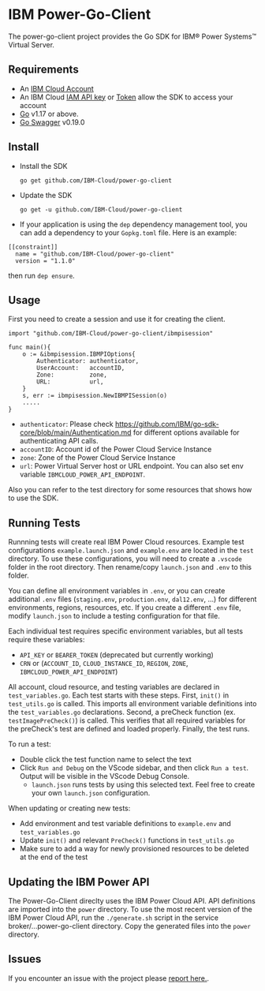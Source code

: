 # IBM Power-Go-Client
The power-go-client project provides the Go SDK for IBM® Power Systems™ Virtual Server.

## Requirements
 - An [IBM Cloud Account](https://cloud.ibm.com/registration)
 - An IBM Cloud [IAM API key](https://cloud.ibm.com/docs/account?topic=account-userapikey) or [Token](https://cloud.ibm.com/docs/account?topic=account-iamtoken_from_apikey) allow the SDK to access your account
 - [Go](https://golang.org/doc/install) v1.17 or above.
 - [Go Swagger](https://goswagger.io/install.html) v0.19.0

## Install
 - Install the SDK
    ```
    go get github.com/IBM-Cloud/power-go-client
    ```
 - Update the SDK
    ```
    go get -u github.com/IBM-Cloud/power-go-client
    ```
 - If your application is using the `dep` dependency management tool, you can add a dependency
to your `Gopkg.toml` file. Here is an example:
```
[[constraint]]
  name = "github.com/IBM-Cloud/power-go-client"
  version = "1.1.0"

```
then run `dep ensure`.

## Usage

First you need to create a session and use it for creating the client.

```golang
import "github.com/IBM-Cloud/power-go-client/ibmpisession"

func main(){
    o := &ibmpisession.IBMPIOptions{
		Authenticator: authenticator,
		UserAccount:   accountID,
		Zone:          zone,
		URL:           url,
	}
    s, err := ibmpisession.NewIBMPISession(o)
    .....
}
```
- `authenticator`: Please check https://github.com/IBM/go-sdk-core/blob/main/Authentication.md for different options available for authenticating API calls.
- `accountID`: Account id of the Power Cloud Service Instance
- `zone`: Zone of the Power Cloud Service Instance
- `url`: Power Virtual Server host or URL endpoint. You can also set env variable `IBMCLOUD_POWER_API_ENDPOINT`.

Also you can refer to the test directory for some resources that shows how to use the SDK.

## Running Tests
Runnning tests will create real IBM Power Cloud resources. Example test configurations `example.launch.json` and `example.env` are located in the `test` directory. To use these configurations, you will need to create a `.vscode` folder in the root directory. Then rename/copy `launch.json` and `.env` to this folder.

You can define all environment variables in `.env`, or you can create additional `.env` files (`staging.env`, `production.env`, `dal12.env`, ...) for different environments, regions, resources, etc. If you create a different `.env` file, modify `launch.json` to include a testing configuration for that file.

Each individual test requires specific environment variables, but all tests require these variables:
 - `API_KEY` or `BEARER_TOKEN` (deprecated but currently working)
 - `CRN` or (`ACCOUNT_ID`, `CLOUD_INSTANCE_ID`, `REGION`, `ZONE`, `IBMCLOUD_POWER_API_ENDPOINT`)

All account, cloud resource, and testing variables are declared in `test_variables.go`. Each test starts with these steps. First, `init()` in `test_utils.go` is called. This imports all environment variable definitions into the `test_variables.go` declarations. Second, a preCheck function (ex. `testImagePreCheck()`) is called. This verifies that all required variables for the preCheck's test are defined and loaded properly. Finally, the test runs.

To run a test:
 - Double click the test function name to select the text
 - Click `Run and Debug` on the VScode sidebar, and then click `Run a test`. Output will be visible in the VScode Debug Console.
   - `launch.json` runs tests by using this selected text. Feel free to create your own `launch.json` configuration.

When updating or creating new tests:
 - Add environment and test variable definitions to `example.env` and `test_variables.go`
 - Update `init()` and relevant `PreCheck()` functions in `test_utils.go`
 - Make sure to add a way for newly provisioned resources to be deleted at the end of the test

## Updating the IBM Power API
The Power-Go-Client direclty uses the IBM Power Cloud API. API definitions are imported into the `power` directory. To use the most recent version of the IBM Power Cloud API, run the `./generate.sh` script in the service broker/...power-go-client directory. Copy the generated files into the `power` directory.

## Issues
If you encounter an issue with the project please [report here.](https://github.com/IBM-Cloud/power-go-client/issues).